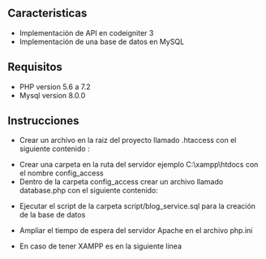 ## Caracteristicas

- Implementación de API en codeigniter 3
- Implementación de una base de datos en MySQL

## Requisitos

- PHP version 5.6 a 7.2
- Mysql version 8.0.0

## Instrucciones

- Crear un archivo en la raiz del proyecto llamado .htaccess con el siguiente contenido :
<!--
<Files ~ "^\.(htaccess|htpasswd|ini)$">
deny from all
</Files>
<Files class/parameters.ini>
Order allow,deny
Deny from all
</Files>
<FilesMatch "^\.(htaccess|htpasswd|ini|phps|log|bak|txt|py|pl)$">
 Order Allow,Deny
 Deny from all
</FilesMatch>

RewriteEngine on
RewriteCond %{REQUEST_FILENAME} !-f
RewriteCond %{REQUEST_FILENAME} !-d
RewriteCond $1 !^(index\.php|css|js|images|robots.txt)
RewriteRule ^(.*)$ /web_service/index.php/$1 [L]
RewriteBase /web_service
Options -Indexes
DirectoryIndex index.php index.html
order deny,allow
-->

- Crear una carpeta en la ruta del servidor ejemplo C:\xampp\htdocs con el nombre config_access
- Dentro de la carpeta config_access crear un archivo llamado database.php con el siguiente contenido:

<!--

<?php
// DEFAULT
defined('SERVER_HOST') OR define('SERVER_HOST', "127.0.0.1");
defined('SERVER_USER') OR define('SERVER_USER', "root");
defined('SERVER_PASS') OR define('SERVER_PASS', "");
defined('SERVER_DB') OR define('SERVER_DB', "");

// BLOG
defined('BLOG_SERVICE_DB') OR define('BLOG_SERVICE_DB', 'blog_service');
defined('BLOG_SERVICE_USER') OR define('BLOG_SERVICE_USER', 'root');
defined('BLOG_SERVICE_PASS') OR define('BLOG_SERVICE_PASS', '');
?>

-->

- Ejecutar el script de la carpeta script/blog_service.sql para la creación de la base de datos

- Ampliar el tiempo de espera del servidor Apache en el archivo php.ini
- En caso de tener XAMPP es en la siguiente linea
<!--
max_execution_time=1000
-->
